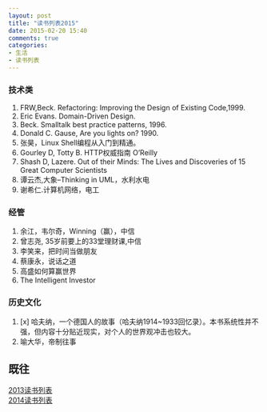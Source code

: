 ```yaml
---
layout: post
title: "读书列表2015"
date: 2015-02-20 15:40
comments: true
categories:
- 生活
- 读书列表
---
```



### 技术类

1. FRW,Beck. Refactoring: Improving the Design of Existing Code,1999.
1. Eric Evans. Domain-Driven Design.  
1. Beck. Smalltalk best practice patterns, 1996.
1. Donald C. Gause, Are you lights on? 1990.
1. 张昊，Linux Shell编程从入门到精通。  
1. Gourley D, Totty B. HTTP权威指南 O’Reilly  
1. Shash D, Lazere. Out of their Minds: The Lives and Discoveries of 15 Great Computer Scientists  
1. 谭云杰,大象–Thinking in UML，水利水电  
1. 谢希仁.计算机网络，电工

### 经管

1. 余江，韦尔奇，Winning（赢），中信  
1. 曾志尧, 35岁前要上的33堂理财课,中信  
1. 李笑来，把时间当做朋友  
1. 蔡康永，说话之道  
1. 高盛如何算赢世界  
1. The Intelligent Investor  

### 历史文化

1. [x] 哈夫纳，一个德国人的故事（哈夫纳1914~1933回忆录）。本书系统性并不强，但内容十分贴近现实，对个人的世界观冲击也较大。
2. 喻大华，帝制往事

## 既往
 [2013读书列表](/blog/2013/01/11/to-read-list/)  
 [2014读书列表](/blog/2014/03/02/to-read-list/)
